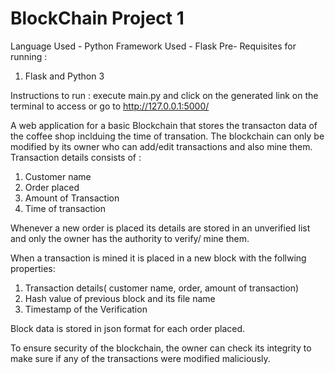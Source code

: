 # BlockChain Project 1 
Language Used - Python 
Framework Used - Flask 
Pre- Requisites for running : 
1. Flask and Python 3

Instructions to run :
execute main.py and click on the generated link on the terminal to access or go to http://127.0.0.1:5000/

A web application for a basic Blockchain that stores the transacton data of the coffee shop inclduing the time of transation.
The blockchain can only be modified by its owner who can add/edit transactions and also mine them.
Transaction details consists of :
1. Customer name 
2. Order placed
3. Amount of Transaction
4. Time of transaction 

Whenever a new order is placed its details are stored in an unverified list and only the owner has the authority to verify/ mine them.

When a transaction is mined it is placed in a new block with the follwing properties:
1. Transaction details( customer name, order, amount of transaction)
2. Hash value of previous block and its file name 
3. Timestamp of the Verification

Block data is stored in json format for each order placed.

To ensure security of the blockchain, the owner can check its integrity to make sure if any of the transactions were modified maliciously.
